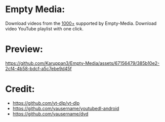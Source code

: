 # Empty Media:
Download videos from the [1000+](https://ytdl-org.github.io/youtube-dl/supportedsites.html) supported by Empty-Media.
Download video YouTube playlist with one click.

# Preview:
https://github.com/Karuppan3/Empty-Media/assets/67156479/385b10e2-2cf4-4b58-bdcf-a5c7ebe9d45f

# Credit:
- https://github.com/yt-dlp/yt-dlp
- https://github.com/yausername/youtubedl-android
- https://github.com/yausername/dvd
